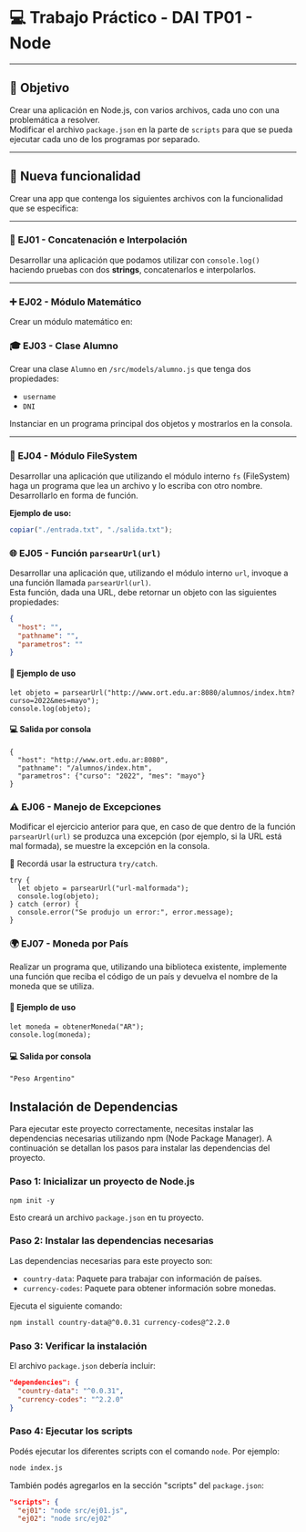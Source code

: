 # 💻 Trabajo Práctico - DAI TP01 - Node

---

## 🎯 Objetivo

Crear una aplicación en Node.js, con varios archivos, cada uno con una problemática a resolver.  
Modificar el archivo `package.json` en la parte de `scripts` para que se pueda ejecutar cada uno de los programas por separado.

---

## 📂 Nueva funcionalidad

Crear una app que contenga los siguientes archivos con la funcionalidad que se especifica:

---

### 🧪 EJ01 - Concatenación e Interpolación

Desarrollar una aplicación que podamos utilizar con `console.log()` haciendo pruebas con dos **strings**, concatenarlos e interpolarlos.

---

### ➕ EJ02 - Módulo Matemático

Crear un módulo matemático en:

### 🎓 EJ03 - Clase Alumno

Crear una clase `Alumno` en `/src/models/alumno.js` que tenga dos propiedades:

- `username`
- `DNI`

Instanciar en un programa principal dos objetos y mostrarlos en la consola.

---

### 📁 EJ04 - Módulo FileSystem

Desarrollar una aplicación que utilizando el módulo interno `fs` (FileSystem) haga un programa que lea un archivo y lo escriba con otro nombre.  
Desarrollarlo en forma de función.

**Ejemplo de uso:**

```javascript
copiar("./entrada.txt", "./salida.txt");
```
### 🌐 EJ05 - Función `parsearUrl(url)`

Desarrollar una aplicación que, utilizando el módulo interno `url`, invoque a una función llamada `parsearUrl(url)`.  
Esta función, dada una URL, debe retornar un objeto con las siguientes propiedades:

```json
{
  "host": "",
  "pathname": "",
  "parametros": ""
}
```

#### 📌 Ejemplo de uso
```
let objeto = parsearUrl("http://www.ort.edu.ar:8080/alumnos/index.htm?curso=2022&mes=mayo");
console.log(objeto);
```

#### 💻 Salida por consola

```
{
  "host": "http://www.ort.edu.ar:8080",
  "pathname": "/alumnos/index.htm",
  "parametros": {"curso": "2022", "mes": "mayo"}
}
```


### ⚠️ EJ06 - Manejo de Excepciones

Modificar el ejercicio anterior para que, en caso de que dentro de la función `parsearUrl(url)` se produzca una excepción (por ejemplo, si la URL está mal formada), se muestre la excepción en la consola.

📌 Recordá usar la estructura `try/catch`.

```
try {
  let objeto = parsearUrl("url-malformada");
  console.log(objeto);
} catch (error) {
  console.error("Se produjo un error:", error.message);
}
```


### 🌍 EJ07 - Moneda por País

Realizar un programa que, utilizando una biblioteca existente, implemente una función que reciba el código de un país y devuelva el nombre de la moneda que se utiliza.

#### 📌 Ejemplo de uso

```markdown
let moneda = obtenerMoneda("AR");
console.log(moneda);
```

#### 💻 Salida por consola
```
"Peso Argentino"
```


## Instalación de Dependencias

Para ejecutar este proyecto correctamente, necesitas instalar las dependencias necesarias utilizando npm (Node Package Manager). A continuación se detallan los pasos para instalar las dependencias del proyecto.

### Paso 1: Inicializar un proyecto de Node.js

```
npm init -y
```

Esto creará un archivo `package.json` en tu proyecto.

### Paso 2: Instalar las dependencias necesarias

Las dependencias necesarias para este proyecto son:

- `country-data`: Paquete para trabajar con información de países.
- `currency-codes`: Paquete para obtener información sobre monedas.

Ejecuta el siguiente comando:

```bash
npm install country-data@^0.0.31 currency-codes@^2.2.0
```

### Paso 3: Verificar la instalación

El archivo `package.json` debería incluir:

```json
"dependencies": {
  "country-data": "^0.0.31",
  "currency-codes": "^2.2.0"
}
```

### Paso 4: Ejecutar los scripts

Podés ejecutar los diferentes scripts con el comando `node`. Por ejemplo:

```bash
node index.js
```

También podés agregarlos en la sección "scripts" del `package.json`:

```json
"scripts": {
  "ej01": "node src/ej01.js",
  "ej02": "node src/ej02"
```
